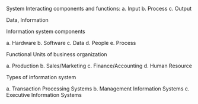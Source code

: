 
System Interacting components and functions:
a. Input
b. Process
c. Output


Data, Information


Information system components

a. Hardware
b. Software
c. Data
d. People
e. Process



Functional Units of business organization

a. Production
b. Sales/Marketing
c. Finance/Accounting
d. Human Resource



Types of information system

a. Transaction Processing Systems
b. Management Information Systems
c. Executive Information Systems

